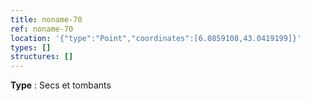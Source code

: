```yaml
---
title: noname-70
ref: noname-70
location: '{"type":"Point","coordinates":[6.0859108,43.0419199]}'
types: []
structures: []
---
```


**Type** : Secs et tombants  

